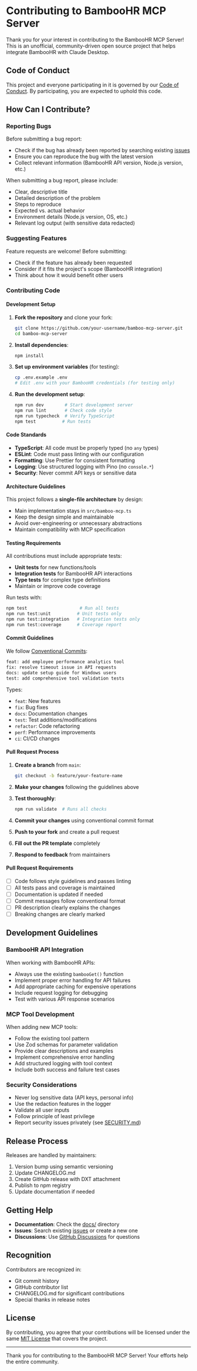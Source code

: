 # Contributing to BambooHR MCP Server

Thank you for your interest in contributing to the BambooHR MCP Server! This is an unofficial, community-driven open source project that helps integrate BambooHR with Claude Desktop.

## Code of Conduct

This project and everyone participating in it is governed by our [Code of Conduct](CODE_OF_CONDUCT.md). By participating, you are expected to uphold this code.

## How Can I Contribute?

### Reporting Bugs

Before submitting a bug report:
- Check if the bug has already been reported by searching existing [issues](../../issues)
- Ensure you can reproduce the bug with the latest version
- Collect relevant information (BambooHR API version, Node.js version, etc.)

When submitting a bug report, please include:
- Clear, descriptive title
- Detailed description of the problem
- Steps to reproduce
- Expected vs. actual behavior  
- Environment details (Node.js version, OS, etc.)
- Relevant log output (with sensitive data redacted)

### Suggesting Features

Feature requests are welcome! Before submitting:
- Check if the feature has already been requested
- Consider if it fits the project's scope (BambooHR integration)
- Think about how it would benefit other users

### Contributing Code

#### Development Setup

1. **Fork the repository** and clone your fork:
   ```bash
   git clone https://github.com/your-username/bamboo-mcp-server.git
   cd bamboo-mcp-server
   ```

2. **Install dependencies**:
   ```bash
   npm install
   ```

3. **Set up environment variables** (for testing):
   ```bash
   cp .env.example .env
   # Edit .env with your BambooHR credentials (for testing only)
   ```

4. **Run the development setup**:
   ```bash
   npm run dev        # Start development server
   npm run lint       # Check code style
   npm run typecheck  # Verify TypeScript
   npm test          # Run tests
   ```

#### Code Standards

- **TypeScript**: All code must be properly typed (no `any` types)
- **ESLint**: Code must pass linting with our configuration
- **Formatting**: Use Prettier for consistent formatting
- **Logging**: Use structured logging with Pino (no `console.*`)
- **Security**: Never commit API keys or sensitive data

#### Architecture Guidelines

This project follows a **single-file architecture** by design:
- Main implementation stays in `src/bamboo-mcp.ts`
- Keep the design simple and maintainable
- Avoid over-engineering or unnecessary abstractions
- Maintain compatibility with MCP specification

#### Testing Requirements

All contributions must include appropriate tests:
- **Unit tests** for new functions/tools
- **Integration tests** for BambooHR API interactions
- **Type tests** for complex type definitions
- Maintain or improve code coverage

Run tests with:
```bash
npm test                    # Run all tests
npm run test:unit          # Unit tests only
npm run test:integration   # Integration tests only
npm run test:coverage      # Coverage report
```

#### Commit Guidelines

We follow [Conventional Commits](https://conventionalcommits.org/):

```bash
feat: add employee performance analytics tool
fix: resolve timeout issue in API requests
docs: update setup guide for Windows users
test: add comprehensive tool validation tests
```

Types:
- `feat`: New features
- `fix`: Bug fixes
- `docs`: Documentation changes
- `test`: Test additions/modifications
- `refactor`: Code refactoring
- `perf`: Performance improvements
- `ci`: CI/CD changes

#### Pull Request Process

1. **Create a branch** from `main`:
   ```bash
   git checkout -b feature/your-feature-name
   ```

2. **Make your changes** following the guidelines above

3. **Test thoroughly**:
   ```bash
   npm run validate  # Runs all checks
   ```

4. **Commit your changes** using conventional commit format

5. **Push to your fork** and create a pull request

6. **Fill out the PR template** completely

7. **Respond to feedback** from maintainers

#### Pull Request Requirements

- [ ] Code follows style guidelines and passes linting
- [ ] All tests pass and coverage is maintained
- [ ] Documentation is updated if needed
- [ ] Commit messages follow conventional format
- [ ] PR description clearly explains the changes
- [ ] Breaking changes are clearly marked

## Development Guidelines

### BambooHR API Integration

When working with BambooHR APIs:
- Always use the existing `bambooGet()` function
- Implement proper error handling for API failures
- Add appropriate caching for expensive operations
- Include request logging for debugging
- Test with various API response scenarios

### MCP Tool Development

When adding new MCP tools:
- Follow the existing tool pattern
- Use Zod schemas for parameter validation
- Provide clear descriptions and examples
- Implement comprehensive error handling
- Add structured logging with tool context
- Include both success and failure test cases

### Security Considerations

- Never log sensitive data (API keys, personal info)
- Use the redaction features in the logger
- Validate all user inputs
- Follow principle of least privilege
- Report security issues privately (see [SECURITY.md](SECURITY.md))

## Release Process

Releases are handled by maintainers:
1. Version bump using semantic versioning
2. Update CHANGELOG.md
3. Create GitHub release with DXT attachment
4. Publish to npm registry
5. Update documentation if needed

## Getting Help

- **Documentation**: Check the [docs/](docs/) directory
- **Issues**: Search existing [issues](../../issues) or create a new one
- **Discussions**: Use [GitHub Discussions](../../discussions) for questions

## Recognition

Contributors are recognized in:
- Git commit history
- GitHub contributor list
- CHANGELOG.md for significant contributions
- Special thanks in release notes

## License

By contributing, you agree that your contributions will be licensed under the same [MIT License](LICENSE) that covers the project.

---

Thank you for contributing to the BambooHR MCP Server! Your efforts help the entire community.